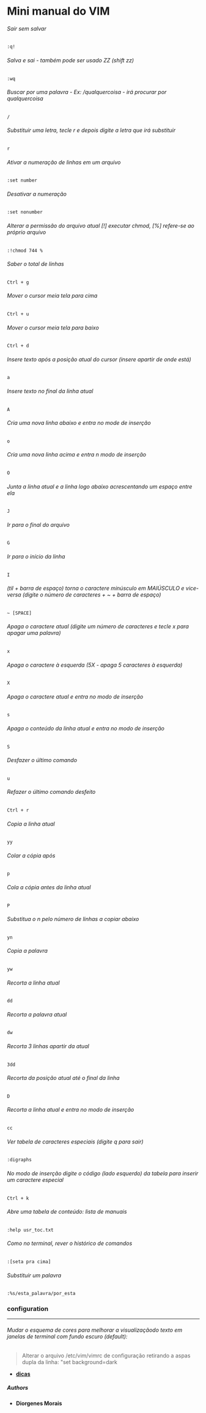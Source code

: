# Mini manual do VIM
 
###### Sair sem salvar
```
:q!
```

###### Salva e sai - também pode ser usado ZZ (shift zz)
```
:wq
```

###### Buscar por uma palavra - Ex: /qualquercoisa - irá procurar por qualquercoisa
```
/
```

###### Substituir uma letra, tecle r e depois digite a letra que irá substituir
```
r
```

###### Ativar a numeração de linhas em um arquivo
```
:set number
```

###### Desativar a numeração
```
:set nonumber
```

###### Alterar a permissão do arquivo atual [!] executar chmod, [%] refere-se ao próprio arquivo
```
:!chmod 744 %
```

###### Saber o total de linhas
```
Ctrl + g
```

###### Mover o cursor meia tela para cima
```
Ctrl + u
```

###### Mover o cursor meia tela para baixo
```
Ctrl + d
```

###### Insere texto após a posição atual do cursor (insere apartir de onde está)
```
a
```

###### Insere texto no final da linha atual
```
A
```

###### Cria uma nova linha abaixo e entra no mode de inserção
```
o
```

###### Cria uma nova linha acima e entra n modo de inserção
```
O
```

###### Junta a linha atual e a linha logo abaixo acrescentando um espaço entre ela
```
J
```

###### Ir para o final do arquivo
```
G
```

###### Ir para o início da linha
```
I
```

###### (til + barra de espaço) torna o caractere minúsculo em MAIÚSCULO e vice-versa (digite o número de caracteres + ~ + barra de espaço)
```
~ [SPACE]
```

###### Apaga o caractere atual (digite um número de caracteres e tecle x para apagar uma palavra)
```
x
```

###### Apaga o caractere à esquerda (5X - apaga 5 caracteres à esquerda)
```
X
```

###### Apaga o caractere atual e entra no modo de inserção
```
s
```

###### Apaga o conteúdo da linha atual e entra no modo de inserção
```
S
```

###### Desfazer o último comando
```
u
```

###### Refazer o último comando desfeito
```
Ctrl + r
```

###### Copia a linha atual
```
yy
```

###### Colar a cópia após
```
p
```

###### Cola a cópia antes da linha atual
```
P
```

###### Substitua o n pelo número de linhas a copiar abaixo
```
yn
```

###### Copia a palavra
```
yw
```

###### Recorta a linha atual
```
dd
```

###### Recorta a palavra atual
```
dw
```

###### Recorta 3 linhas apartir da atual
```
3dd
```

###### Recorta da posição atual até o final da linha
```
D
```

###### Recorta a linha atual e entra no modo de inserção
```
cc
```

###### Ver tabela de caracteres especiais (digite q para sair)
```
:digraphs
```

###### No modo de inserção digite o código (lado esquerdo) da tabela para inserir um caractere especial
```
Ctrl + k
```

###### Abre uma tabela de conteúdo: lista de manuais
```
:help usr_toc.txt
```

###### Como no terminal, rever o histórico de comandos
```
:[seta pra cima]
```

###### Substituir um palavra
```
:%s/esta_palavra/por_esta
```

### configuration

-----------------

###### Mudar o esquema de cores para melhorar a visualizaçãodo texto em janelas de terminal com fundo escuro (default):

> Alterar o arquivo /etc/vim/vimrc de configuração retirando a aspas dupla da linha: "set background=dark


* [**dicas**](http://www.uniriotec.br/~morganna/guia/vim.html)

##### Authors

* **Diorgenes Morais**
